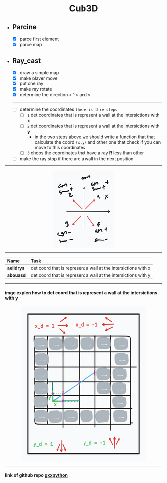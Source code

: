 <div align="center">
  <h1 style="text-align: center;">Cub3D</h1>
</div>

- ## Parcine

	- [x] parce first element
	- [x] parce map

- ## Ray_cast
	- [x] draw a simple map
	- [x] make player move
	- [x] put one ray
	- [x] make ray rotate
	- [x] determine the direction `<` `^` `>` and `v`
	***
	- [ ] determine the coordinates `there is thre steps`
		- [ ] `1` det coordinates that is represent a wall at the intersictions with __x__
		- [ ] `2` det coordinates that is represent a wall at the intersictions with __y__
			- in the two steps above we should write a function that that calculate the coord `(x,y)`
				and other one that check if you can  move to this coordinates
		- [ ] `3` choos the coordinates that have a ray __R__ less than other
	- [ ] make the ray stop if there are a wall in the next position
***
<div class="imge1">
	<img src="image1.png" width="200" height="250">
</div>

***
|Name|Task|
|:-|:-|
| **aelidrys** |  det coord that is represent a wall at the intersictions with x  |
| **abouassi** |  det coord that is represent a wall at the intersictions with y  |
<!-- <img src="w3schools.jpg" width="300" height="400"> -->
***
#### imge explen how to det coord that is represent a wall at the intersictions with y

<div class="imge2">
	<img src="image2.png" width="400" height="500">
</div>

<style>

	.imge1
		{
		display:flex;
		justify-content:center;
    	align-items: center;
		}
	.imge2
		{
		display:flex;
		justify-content:center;
    	align-items: center;
		}
</style>
***
#### link of github repo [gxxpython](https://github.com/gxxpython/cub)
